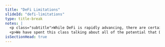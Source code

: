 ```yaml
--- 
title: "DeFi Limitations"
slideId: "defi-limitations"
type: title-break
notes: |
  <p class="subtitle">While DeFi is rapidly advancing, there are certain limitations that decentralized technology must overcome. Most of these hurdles have to do with the blockchain-based platform that most DeFi apps are mainly being built on, ethereum. We are going to examine some of the issues holding ethereum back and examine how these issues impact the advancement of DeFi.</p>
  <p>We have spent this class talking about all of the potential that DeFi brings to the table. So why hasn't the technology reached mass adoption? While DeFi is rapidly advancing, there are certain limitations that decentralized technology must overcome. Most of these problems have to do with the blockchain-based platform that most DeFi apps are mainly being built on: Ethereum.</p>
isSectionHead: true
---
```

